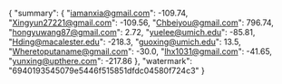 {
    "summary": {
        "iamanxia@gmail.com": -109.74, 
        "Xingyun27221@gmail.com": -109.56, 
        "Chbeiyou@gmail.com": 796.74, 
        "hongyuwang87@gmail.com": 2.72, 
        "yuelee@umich.edu": -85.81, 
        "Hding@macalester.edu": -218.3, 
        "guoxing@umich.edu": 13.5, 
        "Wheretoputaname@gmail.com": -30.0, 
        "lhx1031@gmail.com": -41.65, 
        "yunxing@upthere.com": -217.86
    }, 
    "watermark": "6940193545079e5446f515851dfdc04580f724c3"
}